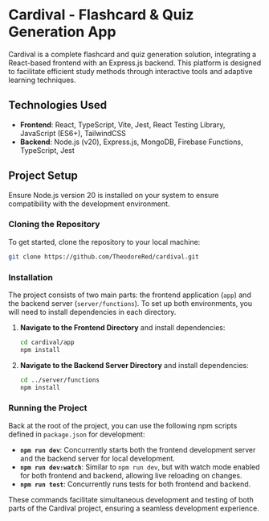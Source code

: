 # Cardival - Flashcard & Quiz Generation App

Cardival is a complete flashcard and quiz generation solution, integrating a React-based frontend with an Express.js backend. This platform is designed to facilitate efficient study methods through interactive tools and adaptive learning techniques.

## Technologies Used

- **Frontend**: React, TypeScript, Vite, Jest, React Testing Library, JavaScript (ES6+), TailwindCSS
- **Backend**: Node.js (v20), Express.js, MongoDB, Firebase Functions, TypeScript, Jest

## Project Setup

Ensure Node.js version 20 is installed on your system to ensure compatibility with the development environment.

### Cloning the Repository

To get started, clone the repository to your local machine:

```sh
git clone https://github.com/TheodoreRed/cardival.git
```

### Installation

The project consists of two main parts: the frontend application (`app`) and the backend server (`server/functions`). To set up both environments, you will need to install dependencies in each directory.

1. **Navigate to the Frontend Directory** and install dependencies:

   ```sh
   cd cardival/app
   npm install
   ```

2. **Navigate to the Backend Server Directory** and install dependencies:

   ```sh
   cd ../server/functions
   npm install
   ```

### Running the Project

Back at the root of the project, you can use the following npm scripts defined in `package.json` for development:

- **`npm run dev`**: Concurrently starts both the frontend development server and the backend server for local development.
- **`npm run dev:watch`**: Similar to `npm run dev`, but with watch mode enabled for both frontend and backend, allowing live reloading on changes.
- **`npm run test`**: Concurrently runs tests for both frontend and backend.

These commands facilitate simultaneous development and testing of both parts of the Cardival project, ensuring a seamless development experience.
